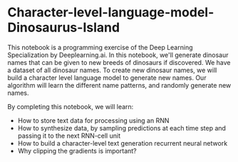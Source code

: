 # Character-level-language-model-Dinosaurus-Island

This notebook is a programming exercise of the Deep Learning Specialization by Deeplearning.ai. In this notebook, we&#39;ll generate dinosaur names that can be given to new breeds of dinosaurs if discovered. We have a dataset of all dinosaur names.  To create new dinosaur names, we will build a character level language model to generate new names. Our algorithm will learn the different name patterns, and randomly generate new names.

By completing this notebook, we will learn:

- How to store text data for processing using an RNN
- How to synthesize data, by sampling predictions at each time step and passing it to the next RNN-cell unit
- How to build a character-level text generation recurrent neural network
- Why clipping the gradients is important?
